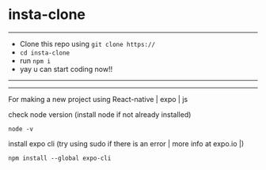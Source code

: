 # insta-clone


-----------------------------------------------------------------------------------------------
 - Clone this repo using ``` git clone https:// ``` 
 - ``` cd insta-clone ```
 - run ``` npm i ```
 - yay u can start coding now!! 
-----------------------------------------------------------------------------------------------
-----------------------------------------------------------------------------------------------


For making a new project using React-native | expo | js

check node version (install node if not already installed)

``` node -v  ```


install expo cli (try using sudo if there is an error | more info at expo.io |)

``` npm install --global expo-cli ```
